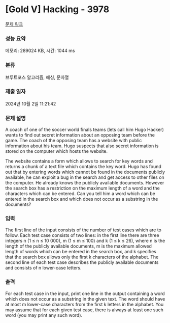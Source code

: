 # [Gold V] Hacking - 3978 

[문제 링크](https://www.acmicpc.net/problem/3978) 

### 성능 요약

메모리: 289024 KB, 시간: 1044 ms

### 분류

브루트포스 알고리즘, 해싱, 문자열

### 제출 일자

2024년 10월 2일 11:21:42

### 문제 설명

<p>A coach of one of the soccer world finals teams (lets call him Hugo Hacker) wants to find out secret information about an opposing team before the game. The coach of the opposing team has a website with public information about his team. Hugo suspects that also secret information is stored on the computer which hosts the website.</p>

<p>The website contains a form which allows to search for key words and returns a chunk of a text file which contains the key word. Hugo has found out that by entering words which cannot be found in the documents publicly available, he can exploit a bug in the search and get access to other files on the computer. He already knows the publicly available documents. However the search box has a restriction on the maximum length of a word and the characters which can be entered. Can you tell him a word which can be entered in the search box and which does not occur as a substring in the documents?</p>

### 입력 

 <p>The first line of the input consists of the number of test cases which are to follow. Each test case consists of two lines: in the first line there are three integers n (1 ≤ n ≤ 10 000), m (1 ≤ m ≤ 100) and k (1 ≤ k ≤ 26), where n is the length of the publicly available documents, m is the maximum allowed length of words which can be entered in the search box, and k specifies that the search box allows only the first k characters of the alphabet. The second line of each test case describes the publicly available documents and consists of n lower-case letters. </p>

### 출력 

 <p>For each test case in the input, print one line in the output containing a word which does not occur as a substring in the given text. The word should have at most m lower-case characters from the first k letters in the alphabet. You may assume that for each given test case, there is always at least one such word (you may print any such word).</p>

